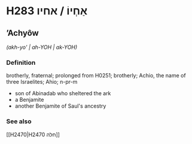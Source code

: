 # H283 אַחְיוֹ / אחיו

## ʼAchyôw

_(akh-yo' | ah-YOH | ak-YOH)_

### Definition

brotherly, fraternal; prolonged from H0251; brotherly; Achio, the name of three Israelites; Ahio; n-pr-m

- son of Abinadab who sheltered the ark
- a Benjamite
- another Benjamite of Saul's ancestry

### See also

[[H2470|H2470 חלה]]
